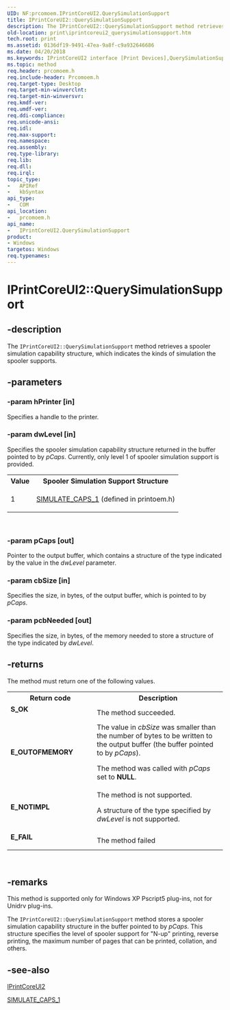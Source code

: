 ```yaml
---
UID: NF:prcomoem.IPrintCoreUI2.QuerySimulationSupport
title: IPrintCoreUI2::QuerySimulationSupport
description: The IPrintCoreUI2::QuerySimulationSupport method retrieves a spooler simulation capability structure, which indicates the kinds of simulation the spooler supports.
old-location: print\iprintcoreui2_querysimulationsupport.htm
tech.root: print
ms.assetid: 0136df19-9491-47ea-9a8f-c9a932646686
ms.date: 04/20/2018
ms.keywords: IPrintCoreUI2 interface [Print Devices],QuerySimulationSupport method, IPrintCoreUI2.QuerySimulationSupport, IPrintCoreUI2::QuerySimulationSupport, QuerySimulationSupport, QuerySimulationSupport method [Print Devices], QuerySimulationSupport method [Print Devices],IPrintCoreUI2 interface, prcomoem/IPrintCoreUI2::QuerySimulationSupport, print.iprintcoreui2_querysimulationsupport, print_unidrv-pscript_ui_96f40d94-5dfc-4707-ac4d-0f043a829dd2.xml
ms.topic: method
req.header: prcomoem.h
req.include-header: Prcomoem.h
req.target-type: Desktop
req.target-min-winverclnt: 
req.target-min-winversvr: 
req.kmdf-ver: 
req.umdf-ver: 
req.ddi-compliance: 
req.unicode-ansi: 
req.idl: 
req.max-support: 
req.namespace: 
req.assembly: 
req.type-library: 
req.lib: 
req.dll: 
req.irql: 
topic_type:
-	APIRef
-	kbSyntax
api_type:
-	COM
api_location:
-	prcomoem.h
api_name:
-	IPrintCoreUI2.QuerySimulationSupport
product:
- Windows
targetos: Windows
req.typenames: 
---
```


# IPrintCoreUI2::QuerySimulationSupport


## -description


The <code>IPrintCoreUI2::QuerySimulationSupport</code> method retrieves a spooler simulation capability structure, which indicates the kinds of simulation the spooler supports.


## -parameters




### -param hPrinter [in]

Specifies a handle to the printer.


### -param dwLevel [in]

Specifies the spooler simulation capability structure returned in the buffer pointed to by <i>pCaps</i>. Currently, only level 1 of spooler simulation support is provided.

<table>
<tr>
<th>Value</th>
<th>Spooler Simulation Support Structure</th>
</tr>
<tr>
<td>
1

</td>
<td>

<a href="https://msdn.microsoft.com/library/windows/hardware/ff562652">SIMULATE_CAPS_1</a> (defined in printoem.h)

</td>
</tr>
</table>
 


### -param pCaps [out]

Pointer to the output buffer, which contains a structure of the type indicated by the value in the <i>dwLevel</i> parameter.


### -param cbSize [in]

Specifies the size, in bytes, of the output buffer, which is pointed to by <i>pCaps</i>.


### -param pcbNeeded [out]

Specifies the size, in bytes, of the memory needed to store a structure of the type indicated by <i>dwLevel</i>.


## -returns



The method must return one of the following values.

<table>
<tr>
<th>Return code</th>
<th>Description</th>
</tr>
<tr>
<td width="40%">
<dl>
<dt><b>S_OK</b></dt>
</dl>
</td>
<td width="60%">
The method succeeded.

</td>
</tr>
<tr>
<td width="40%">
<dl>
<dt><b>E_OUTOFMEMORY</b></dt>
</dl>
</td>
<td width="60%">
The value in <i>cbSize</i> was smaller than the number of bytes to be written to the output buffer (the buffer pointed to by <i>pCaps</i>).

The method was called with <i>pCaps</i> set to <b>NULL</b>.

</td>
</tr>
<tr>
<td width="40%">
<dl>
<dt><b>E_NOTIMPL</b></dt>
</dl>
</td>
<td width="60%">
The method is not supported.

A structure of the type specified by <i>dwLevel</i> is not supported.

</td>
</tr>
<tr>
<td width="40%">
<dl>
<dt><b>E_FAIL</b></dt>
</dl>
</td>
<td width="60%">
The method failed

</td>
</tr>
</table>
 




## -remarks



This method is supported only for Windows XP Pscript5 plug-ins, not for Unidrv plug-ins.

The <code>IPrintCoreUI2::QuerySimulationSupport</code> method stores a spooler simulation capability structure in the buffer pointed to by <i>pCaps</i>. This structure specifies the level of spooler support for "N-up" printing, reverse printing, the maximum number of pages that can be printed, collation, and others.




## -see-also




<a href="https://msdn.microsoft.com/e2d2e486-d69d-4a6d-aaab-a7b8806665b4">IPrintCoreUI2</a>



<a href="https://msdn.microsoft.com/library/windows/hardware/ff562652">SIMULATE_CAPS_1</a>
 

 

